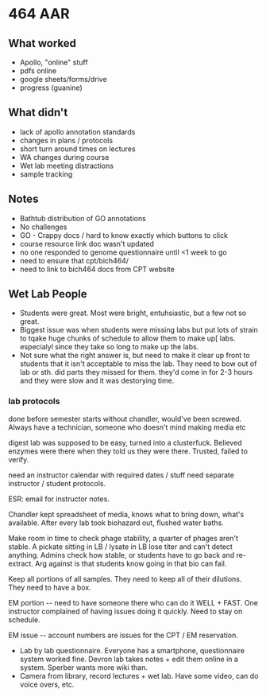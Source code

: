 # 464 AAR

## What worked

- Apollo, "online" stuff
- pdfs online
- google sheets/forms/drive
- progress (guanine)

## What didn't

- lack of apollo annotation standards
- changes in plans / protocols
- short turn around times on lectures
- WA changes during course
- Wet lab meeting distractions
- sample tracking


## Notes

- Bathtub distribution of GO annotations
- No challenges
- GO - Crappy docs / hard to know exactly which buttons to click
- course resource link doc wasn't updated
- no one responded to genome questionnaire until <1 week to go
- need to ensure that cpt/bich464/
- need to link to bich464 docs from CPT website


## Wet Lab People

- Students were great. Most were bright, entuhsiastic, but a few not so great.
- Biggest issue was when students were missing labs but put lots of strain to tqake huge chunks of schedule to allow them to make up[ labs. especialyl since they take so long to make up the labs.
- Not sure what the right answer is, but need to make it clear up front to students that it isn't acceptable to miss the lab. They need to bow out of lab or sth.
did parts they missed for them.
they'd come in for 2-3 hours and they were slow and it was destorying time.

### lab protocols

done before semester starts
without chandler, would've been screwed. Always have a technician, someone who doesn't mind making media etc

digest lab was supposed to be easy, turned into a clusterfuck.
Believed enzymes were there when they told us they were there. Trusted, failed to verify.

need an instructor calendar with required dates / stuff
need separate instructor / student protocols.

ESR: email for instructor notes.

Chandler kept spreadsheet of media, knows what to bring down, what's available.
After every lab took biohazard out, flushed water baths.

Make room in time to check phage stability, a quarter of phages aren't stable.
A pickate sitting in LB / lysate in LB lose titer and can't detect anything.
Admins check how stable, or students have to go back and re-extract. Arg
against is that students know going in that bio can fail.

Keep all portions of all samples. They need to keep all of their dilutions. They need to have a box.

EM portion -- need to have someone there who can do it WELL + FAST. One
instructor complained of having issues doing it quickly. Need to stay on
schedule.

EM issue -- account numbers are issues for the CPT / EM reservation.

- Lab by lab questionnaire. Everyone has a smartphone, questionnaire system
  worked fine. Devron lab takes notes + edit them online in a system. Sperber
  wants more wiki than.
- Camera from library, record lectures + wet lab. Have some video, can do voice
  overs, etc.
